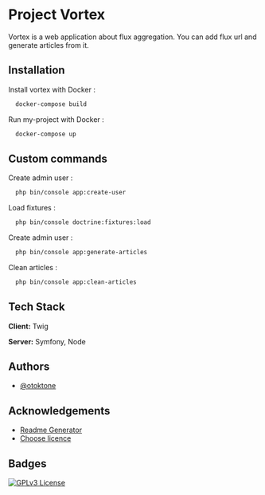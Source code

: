 # Project Vortex

Vortex is a web application about flux aggregation.
You can add flux url and generate articles from it.

## Installation

Install vortex with Docker :

```bash
  docker-compose build
```
Run my-project with Docker :

```bash
  docker-compose up
```

## Custom commands

Create admin user :

```bash
  php bin/console app:create-user
```

Load fixtures :

```bash
  php bin/console doctrine:fixtures:load
```

Create admin user :

```bash
  php bin/console app:generate-articles
```

Clean articles :

```bash
  php bin/console app:clean-articles
```

## Tech Stack

**Client:** Twig

**Server:** Symfony, Node

## Authors

- [@otoktone](https://github.com/Otoktone)

## Acknowledgements

- [Readme Generator](https://readme.so/)
- [Choose licence](https://choosealicense.com/licenses/)

## Badges

[![GPLv3 License](https://img.shields.io/badge/License-GPL%20v3-yellow.svg)](https://opensource.org/licenses/)
